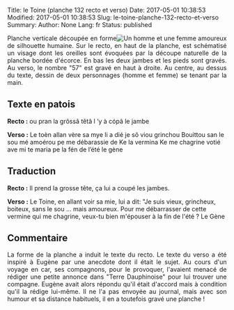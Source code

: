 Title: le Toine (planche 132 recto et verso)
Date: 2017-05-01 10:38:53
Modified: 2017-05-01 10:38:53
Slug: le-toine-planche-132-recto-et-verso
Summary: 
Author: None
Lang: fr
Status: published

<img style="float: right;" alt="" src="{static}/images/planche_132_verso.png"><img style="float: right;" alt="Un homme et une femme amoureux" src="{static}/images/planche_132_verso_dessin.png"><p style="text-align:justify;">Planche verticale découpée en forme de silhouette humaine. Sur le recto, en haut de la planche, est schématisé un visage dont les oreilles sont évoquées par la découpe naturelle de la planche bordée d'écorce. En bas les deux jambes et les pieds sont gravés. Au verso, le nombre "57" est gravé en haut à droite. Au centre, au dessus du texte, dessin de deux personnages (homme et femme) se tenant par la main.</p><img style="float: left;" alt="" src="{static}/images/planche_132_recto.png">

## Texte en patois
**Recto :** ou pran la grôssâ têtâ l ‘y à cópâ  le jambe

**Verso :** Le toèn allan vère sa mye li a dié je sô viou grinchou Bouittou san le sou mé amoérou pe me  débarassie de Ke la vermina Ke me chagrine votié ave mi te maria pe la fén de l’été           le  gène


## Traduction
**Recto :** Il prend la grosse tête, ça lui a coupé les jambes.

**Verso :** Le Toine, en allant voir sa mie, lui a dit: "Je suis vieux, grincheux, boiteux, sans le sou ... mais amoureux. Pour me débarrasser de cette vermine qui me chagrine, veux-tu bien m'épouser à la fin de l'été ?
   Le Gène

## Commentaire
<p style="text-align:justify;">
La forme de la planche a induit le texte du recto.
Le texte du verso a été inspiré à Eugène par une anecdote dont il était le sujet. Au cours d'un voyage en car, ses compagnons, pour le provoquer, l'avaient menacé de rédiger une petite annonce dans "Terre Dauphinoise" pour lui trouver une compagne. Eugène avait alors répondu qu'il était d'accord mais à condition qu'il la rédige lui-même. Il ne l'a pas envoyée au journal, mais avec son humour et sa distance habituels, il en a toutefois gravé une planche ! </p>
